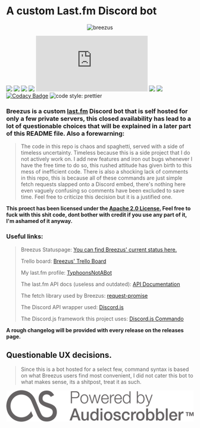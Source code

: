 # A custom Last.fm Discord bot

<p align="center">
<img alt="breezus" src="https://never-gonna.go-get-a.life/CrFhcT.png" />
  
![](https://img.shields.io/badge/Breezus-3.1-658eff?style=for-the-badge)
![](https://img.shields.io/aur/license/android-studio?color=00ffcc&style=for-the-badge)
![](https://img.shields.io/npm/v/npm?style=for-the-badge)
![](https://img.shields.io/npm/v/discord.js-commando?color=f10041&label=discord.js-commando&style=for-the-badge)
![](https://img.shields.io/npm/v/discord.js?color=658fff&label=discord.js&style=for-the-badge)
![](https://img.shields.io/npm/v/request-promise?color=ff00ff&label=request-promise&style=for-the-badge)
![](https://forthebadge.com/images/badges/fuck-it-ship-it.svg)
[![Codacy Badge](https://app.codacy.com/project/badge/Grade/f4b2dbdbc4a04b47ad014158774d2669)](https://www.codacy.com/manual/PvtTyphoon/Breezus?utm_source=github.com&amp;utm_medium=referral&amp;utm_content=PvtTyphoon/Breezus&amp;utm_campaign=Badge_Grade)
<img alt="code style: prettier" src="https://img.shields.io/badge/code_style-prettier-ff69b4.svg?style=flat-square">
<a href="https://gitter.im/jlongster/prettier"> </a>

</p>

### Breezus is a custom [last.fm](https://www.last.fm/home) Discord bot that is self hosted for only a few private servers, this closed availability has lead to a lot of questionable choices that will be explained in a later part of this README file.  Also a forewarning:

> The code in this repo is chaos and spaghetti, served with a side of timeless uncertainty.  Timeless because this is a side project that I do not actively work on.  I add new features and iron out bugs whenever I have the free time to do so, this rushed attitude has given birth to this mess of inefficient code.  There is also a shocking lack of comments in this repo, this is because all of these commands are just simple fetch requests slapped onto a Discord embed, there's nothing here even vaguely confusing so comments have been excluded to save time.  Feel free to criticize this decision but it is a justified one. 


__**This proect has been licensed under the [Apache 2.0 License.](https://www.apache.org/licenses/LICENSE-2.0) Feel free to fuck with this shit code, dont bother with credit if you use any part of it, I'm ashamed of it anyway.**__

### Useful links:

> Breezus Statuspage: [You can find Breezus' current status here.](https://breezus.statuspage.io/)
>
> Trello board: [Breezus' Trello Board](https://trello.com/b/MpeQKBPB/breezus)
>
> My last.fm profile: [TyphoonsNotABot](https://www.last.fm/user/TyphoonsNotABot)
>
> The last.fm API docs (useless and outdated): [API Documentation](https://www.last.fm/api)
>
> The fetch library used by Breezus: [request-promise](https://www.npmjs.com/package/request-promise)
>
> The Discord API wrapper used: [Discord.js](https://discord.js.org/)
>
> The Discord.js framework this project uses: [Discord.js Commando](https://github.com/discordjs/Commando)

**A rough changelog will be provided with every release on the releases page.**

## Questionable UX decisions.
> Since this is a bot hosted for a select few, command syntax is based on what Breezus users find most convenient, I did not cater this bot to what makes sense, its a shitpost, treat it as such. 

![](https://raw.githubusercontent.com/PvtTyphoon/Breezus/5008b83aa2aaae2ec4637d835cd5249fdd2552e4/assets/svg/audioscrobbler.svg)
